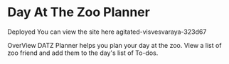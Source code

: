 # Day At The Zoo Planner


Deployed
You can view the site here
agitated-visvesvaraya-323d67


OverView
DATZ Planner helps you plan your day at the zoo. View a list of zoo friend and add them to the day's list of To-dos.

